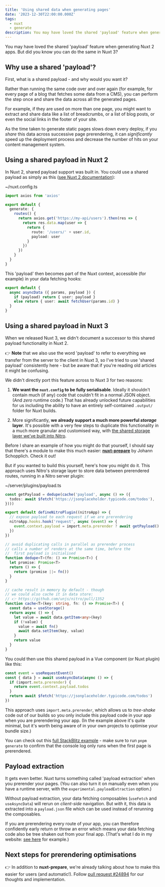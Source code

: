 ```yaml
---
title: 'Using shared data when generating pages'
date: '2023-12-30T22:00:00.000Z'
tags:
  - nuxt
  - generate
description: You may have loved the shared 'payload' feature when generating Nuxt 2 apps. But did you know you can do the same in Nuxt 3?
---
```


You may have loved the shared 'payload' feature when generating Nuxt 2 apps. But did you know you can do the same in Nuxt 3?

## Why use a shared 'payload'?

First, what is a shared payload - and why would you want it?

Rather than running the same code over and over again (for example, for every page of a blog that fetches some data from a CMS), you can perform the step once and share the data across all the generated pages.

For example, if they are used on more than one page, you might want to extract and share data like a list of breadcrumbs, or a list of blog posts, or even the social links in the footer of your site.

As the time taken to generate static pages slows down every deploy, if you _share_ this data across successive page prerendering, it can _significantly_ speed up the deployment process and decrease the number of hits on your content management system.

## Using a shared payload in Nuxt 2

In Nuxt 2, shared payload support was built in. You could use a shared payload as simply as this ([see Nuxt 2 documentation](https://v2.nuxt.com/docs/configuration-glossary/configuration-generate/#speeding-up-dynamic-route-generation-with-payload)):

<div>~/nuxt.config.ts</div>

```ts
import axios from 'axios'

export default {
  generate: {
    routes() {
      return axios.get('https://my-api/users').then(res => {
        return res.data.map(user => {
          return {
            route: '/users/' + user.id,
            payload: user
          }
        })
      })
    }
  }
}
```

This 'payload' then becomes part of the Nuxt context, accessible (for example) in your data fetching hooks:

```ts
export default {
  async asyncData ({ params, payload }) {
    if (payload) return { user: payload }
    else return { user: await fetchUser(params.id) }
  }
}
```

## Using a shared payload in Nuxt 3

When we released Nuxt 3, we didn't document a successor to this shared payload functionality in Nuxt 2.

👉 **Note** that we also use the word 'payload' to refer to everything we transfer from the server to the client in Nuxt 3, so I've tried to use 'shared payload' consistently here - but be aware that if you're reading old articles it might be confusing.

We didn't directly port this feature across to Nuxt 3 for two reasons:

1. **We want the `nuxt.config` to be fully serialisable**. Ideally it shouldn't contain much (if any) code that couldn't fit in a normal JSON object. (And _zero_ runtime code.) That has already unlocked future capabilities for us including the ability to have an entirely self-contained `.output/` folder for Nuxt builds.

1. More significantly, **we already support a much more powerful _storage_ layer**. It's possible with a very few steps to duplicate this functionality in a much more granular and customised way, with [the shared storage layer we've built into Nitro](https://nitro.unjs.io/guide/storage).

Before I share an example of how you might do that yourself, I should say that there's a module to make this much easier: [**nuxt-prepare**](https://nuxt-prepare.byjohann.dev) by Johann Schopplich. Check it out!

But if you wanted to build this yourself, here's how you might do it. This approach uses Nitro's storage layer to store data between prerendered routes, running in a Nitro server plugin:

<div>~/server/plugins/payload.ts</div>

```ts
const getPayload = dedupe(cache('payload', async () => ({
  todos: await $fetch('https://jsonplaceholder.typicode.com/todos'),
})))

export default defineNitroPlugin((nitroApp) => {
  // expose payload to each request if we are prerendering
  nitroApp.hooks.hook('request', async (event) => {
    event.context.payload = import.meta.prerender ? await getPayload() : {}
  })
})

// avoid duplicating calls in parallel as prerender process
// calls a number of renders at the same time, before the
//  first payload is initialised
function dedupe<T>(fn: () => Promise<T>) {
  let promise: Promise<T>
  return () => {
    return (promise ||= fn())
  }
}

// cache result in memory by default - though
// we could also cache it in data store:
// 👉 https://github.com/unjs/nitro/pull/1352
function cache<T>(key: string, fn: () => Promise<T>) {
  const data = useStorage()
  return async () => {
    let value = await data.getItem<any>(key)
    if (!value) {
      value = await fn()
      await data.setItem(key, value)
    }
    return value
  }
}
```

You could then use this shared payload in a Vue component (or Nuxt plugin) like this:

```ts
const event = useRequestEvent()
const { data } = await useAsyncData(async () => {
  if (import.meta.prerender) {
    return event.context.payload.todos
  }
  return await $fetch('https://jsonplaceholder.typicode.com/todos')
})
```

This approach uses `import.meta.prerender`, which allows us to _tree-shake_ code out of our builds so you only include this payload code in your app when you are prerendering your app. (In the example above it's quite minimal, but it's worth being aware of in your own projects to optimise your bundle size.)

You can check out this [full StackBlitz example](https://stackblitz.com/edit/nuxt-shared-payload?file=server/plugins/payload.ts) - make sure to run `pnpm generate` to confirm that the console log only runs when the first page is prerendered.

## Payload extraction

It gets even better. Nuxt turns something called 'payload extraction' when you prerender your pages. (You can also turn it on manually even when you have a runtime server, with the `experimental.payloadExtraction` option.) 

Without payload extraction, your data fetching composables (`useFetch` and `useAsyncData`) will rerun on _client-side_ navigation. But _with_ it, this data is extracted into a `payload.json` file which can be used instead of rerunning the composables.

If you are prerendering every route of your app, you can therefore confidently early return or throw an error which means your data fetching code also be tree shaken out from your final app. (That's what I do in my website: [see here](https://github.com/danielroe/roe.dev/blob/main/src/components/TheTalks.server.vue#L37-L38) for example.)

## Next steps for prerendering optimisations

👉 In addition to **nuxt-prepare**, we're already talking about how to make this easier for users (and automatic!). Follow [pull request #24894](https://github.com/nuxt/nuxt/pull/24894) for our thoughts and implementation.
